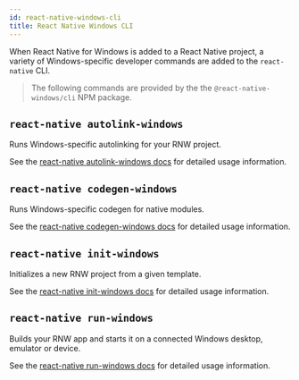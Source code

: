 ```yaml
---
id: react-native-windows-cli
title: React Native Windows CLI
---
```


When React Native for Windows is added to a React Native project, a variety of Windows-specific developer commands are added to the `react-native` CLI.

> The following commands are provided by the the `@react-native-windows/cli` NPM package.

## `react-native autolink-windows`

Runs Windows-specific autolinking for your RNW project.

See the [react-native autolink-windows docs](autolink-windows-cli.md) for detailed usage information.

## `react-native codegen-windows`

Runs Windows-specific codegen for native modules.

See the [react-native codegen-windows docs](codegen-windows-cli.md) for detailed usage information.

## `react-native init-windows`

Initializes a new RNW project from a given template.

See the [react-native init-windows docs](init-windows-cli.md) for detailed usage information.

## `react-native run-windows`

Builds your RNW app and starts it on a connected Windows desktop, emulator or device.

See the [react-native run-windows docs](run-windows-cli.md) for detailed usage information.
